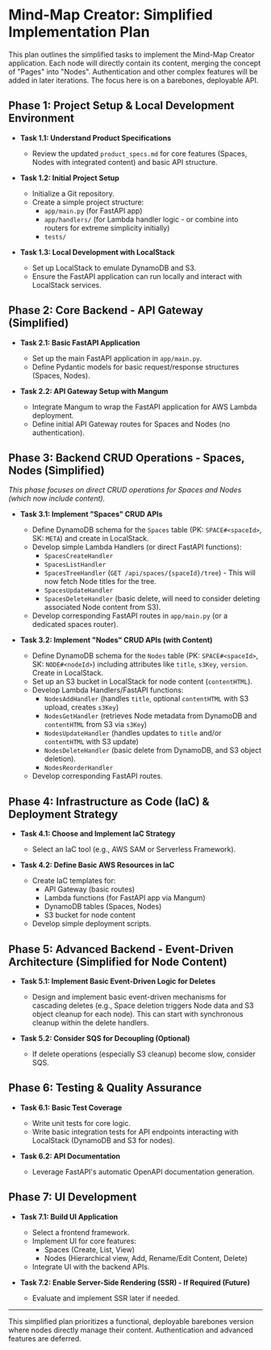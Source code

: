 # Mind-Map Creator: Simplified Implementation Plan

This plan outlines the simplified tasks to implement the Mind-Map Creator application. Each node will directly contain its content, merging the concept of "Pages" into "Nodes". Authentication and other complex features will be added in later iterations. The focus here is on a barebones, deployable API.

## Phase 1: Project Setup & Local Development Environment

*   **Task 1.1: Understand Product Specifications**
    *   Review the updated `product_specs.md` for core features (Spaces, Nodes with integrated content) and basic API structure.

*   **Task 1.2: Initial Project Setup**
    *   Initialize a Git repository.
    *   Create a simple project structure:
        *   `app/main.py` (for FastAPI app)
        *   `app/handlers/` (for Lambda handler logic - or combine into routers for extreme simplicity initially)
        *   `tests/`

*   **Task 1.3: Local Development with LocalStack**
    *   Set up LocalStack to emulate DynamoDB and S3.
    *   Ensure the FastAPI application can run locally and interact with LocalStack services.

## Phase 2: Core Backend - API Gateway (Simplified)

*   **Task 2.1: Basic FastAPI Application**
    *   Set up the main FastAPI application in `app/main.py`.
    *   Define Pydantic models for basic request/response structures (Spaces, Nodes).

*   **Task 2.2: API Gateway Setup with Mangum**
    *   Integrate Mangum to wrap the FastAPI application for AWS Lambda deployment.
    *   Define initial API Gateway routes for Spaces and Nodes (no authentication).

## Phase 3: Backend CRUD Operations - Spaces, Nodes (Simplified)

*This phase focuses on direct CRUD operations for Spaces and Nodes (which now include content).*

*   **Task 3.1: Implement "Spaces" CRUD APIs**
    *   Define DynamoDB schema for the `Spaces` table (PK: `SPACE#<spaceId>`, SK: `META`) and create in LocalStack.
    *   Develop simple Lambda Handlers (or direct FastAPI functions):
        *   `SpacesCreateHandler`
        *   `SpacesListHandler`
        *   `SpacesTreeHandler` (`GET /api/spaces/{spaceId}/tree`) - This will now fetch Node titles for the tree.
        *   `SpacesUpdateHandler`
        *   `SpacesDeleteHandler` (basic delete, will need to consider deleting associated Node content from S3).
    *   Develop corresponding FastAPI routes in `app/main.py` (or a dedicated spaces router).

*   **Task 3.2: Implement "Nodes" CRUD APIs (with Content)**
    *   Define DynamoDB schema for the `Nodes` table (PK: `SPACE#<spaceId>`, SK: `NODE#<nodeId>`) including attributes like `title`, `s3Key`, `version`. Create in LocalStack.
    *   Set up an S3 bucket in LocalStack for node content (`contentHTML`).
    *   Develop Lambda Handlers/FastAPI functions:
        *   `NodesAddHandler` (handles `title`, optional `contentHTML` with S3 upload, creates `s3Key`)
        *   `NodesGetHandler` (retrieves Node metadata from DynamoDB and `contentHTML` from S3 via `s3Key`)
        *   `NodesUpdateHandler` (handles updates to `title` and/or `contentHTML` with S3 update)
        *   `NodesDeleteHandler` (basic delete from DynamoDB, and S3 object deletion).
        *   `NodesReorderHandler`
    *   Develop corresponding FastAPI routes.

## Phase 4: Infrastructure as Code (IaC) & Deployment Strategy

*   **Task 4.1: Choose and Implement IaC Strategy**
    *   Select an IaC tool (e.g., AWS SAM or Serverless Framework).

*   **Task 4.2: Define Basic AWS Resources in IaC**
    *   Create IaC templates for:
        *   API Gateway (basic routes)
        *   Lambda functions (for FastAPI app via Mangum)
        *   DynamoDB tables (Spaces, Nodes)
        *   S3 bucket for node content
    *   Develop simple deployment scripts.

## Phase 5: Advanced Backend - Event-Driven Architecture (Simplified for Node Content)

*   **Task 5.1: Implement Basic Event-Driven Logic for Deletes**
    *   Design and implement basic event-driven mechanisms for cascading deletes (e.g., Space deletion triggers Node data and S3 object cleanup for each node). This can start with synchronous cleanup within the delete handlers.

*   **Task 5.2: Consider SQS for Decoupling (Optional)**
    *   If delete operations (especially S3 cleanup) become slow, consider SQS.

## Phase 6: Testing & Quality Assurance

*   **Task 6.1: Basic Test Coverage**
    *   Write unit tests for core logic.
    *   Write basic integration tests for API endpoints interacting with LocalStack (DynamoDB and S3 for nodes).

*   **Task 6.2: API Documentation**
    *   Leverage FastAPI's automatic OpenAPI documentation generation.

## Phase 7: UI Development

*   **Task 7.1: Build UI Application**
    *   Select a frontend framework.
    *   Implement UI for core features:
        *   Spaces (Create, List, View)
        *   Nodes (Hierarchical view, Add, Rename/Edit Content, Delete)
    *   Integrate UI with the backend APIs.

*   **Task 7.2: Enable Server-Side Rendering (SSR) - If Required (Future)**
    *   Evaluate and implement SSR later if needed.

---
This simplified plan prioritizes a functional, deployable barebones version where nodes directly manage their content. Authentication and advanced features are deferred.
